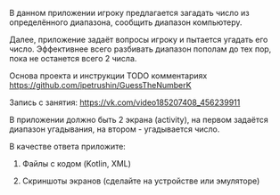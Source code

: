 В данном приложении игроку предлагается загадать число из определённого диапазона, сообщить диапазон компьютеру.

Далее, приложение задаёт вопросы игроку и пытается угадать его число. Эффективнее всего разбивать диапазон пополам до тех пор, пока не останется всего 2 числа.

Основа проекта и инструкции TODO комментариях  https://github.com/ipetrushin/GuessTheNumberK

Запись с занятия:  https://vk.com/video185207408_456239911

В приложении должно быть 2 экрана (activity), на первом задаётся диапазон угадывания, на втором - угадывается число.

В качестве ответа приложите:

1) Файлы с кодом (Kotlin, XML)

2) Скриншоты экранов (сделайте на устройстве или эмуляторе)
